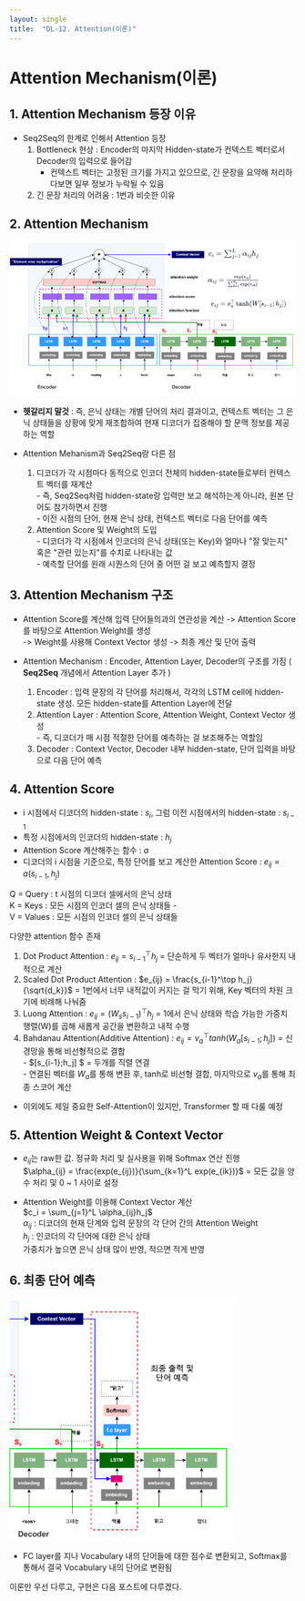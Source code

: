 ```yaml
---
layout: single
title:  "DL-12. Attention(이론)"
---
```


# Attention Mechanism(이론)

## 1. Attention Mechanism 등장 이유
- Seq2Seq의 한계로 인해서 Attention 등장  
     1. Bottleneck 현상 : Encoder의 마지막 Hidden-state가 컨텍스트 벡터로서 Decoder의 입력으로 들어감  
        - 컨텍스트 벡터는 고정된 크기를 가지고 있으므로, 긴 문장을 요약해 처리하다보면 일부 정보가 누락될 수 있음  
     2. 긴 문장 처리의 어려움 : 1번과 비슷한 이유  

## 2. Attention Mechanism
![png](/assets/images/DL-12-image.png)


- **헷갈리지 말것**
: 즉, 은닉 상태는 개별 단어의 처리 결과이고, 컨텍스트 벡터는 그 은닉 상태들을 상황에 맞게 재조합하여 현재 디코더가 집중해야 할 문맥 정보를 제공하는 역할

- Attention Mehanism과 Seq2Seq랑 다른 점
  1. 디코더가 각 시점마다 동적으로 인코더 전체의 hidden-state들로부터 컨텍스트 벡터를 재계산  
         - 즉, Seq2Seq처럼 hidden-state랑 입력만 보고 해석하는게 아니라, 원본 단어도 참가하면서 진행  
         - 이전 시점의 단어, 현재 은닉 상태, 컨텍스트 벡터로 다음 단어를 예측  
  2. Attention Score 및 Weight의 도입  
         - 디코더가 각 시점에서 인코더의 은닉 상태(또는 Key)와 얼마나 "잘 맞는지" 혹은 "관련 있는지"를 수치로 나타내는 값  
         - 예측할 단어를 원래 시퀀스의 단어 중 어떤 걸 보고 예측할지 결정 


## 3. Attention Mechanism 구조
- Attention Score를 계산해 입력 단어들의과의 연관성을 계산 -> Attention Score를 바탕으로 Attention Weight를 생성  
-> Weight를 사용해 Context Vector 생성 -> 최종 계산 및 단어 출력

- Attention Mechanism : Encoder, Attention Layer, Decoder의 구조를 가짐 ( **Seq2Seq** 개념에서 Attention Layer 추가 )
    1.  Encoder : 입력 문장의 각 단어를 처리해서, 각각의 LSTM cell에 hidden-state 생성. 모든 hidden-state를 Attention Layer에 전달
    2.  Attention Layer : Attention Score, Attention Weight, Context Vector 생성  
             - 즉, 디코더가 매 시점 적절한 단어를 예측하는 걸 보조해주는 역할임
    3.  Decoder : Context Vector, Decoder 내부 hidden-state, 단어 입력을 바탕으로 다음 단어 예측

## 4. Attention Score

- i 시점에서 디코더의 hidden-state : $s_i$, 그럼 이전 시점에서의 hidden-state : $s_{i-1}$
- 특정 시점에서의 인코더의 hidden-state : $h_j$  
- Attention Score 계산해주는 함수 : $a$
- 디코더의 i 시점을 기준으로, 특정 단어를 보고 계산한 Attention Score : $e_{ij} = a(s_{i-1},h_j)$

Q = Query : t 시점의 디코더 셀에서의 은닉 상태  
K = Keys : 모든 시점의 인코더 셀의 은닉 상태들 -   
V = Values : 모든 시점의 인코더 셀의 은닉 상태들  


다양한 attention 함수 존재  
  1. Dot Product Attention : $e_{ij} = s_{i-1}^\top h_j$ = 단순하게 두 벡터가 얼마나 유사한지 내적으로 계산   
  2. Scaled Dot Product Attention : $e_{ij} = \frac{s_{i-1}^\top h_j}{\sqrt{d_k}}$ = 1번에서 너무 내적값이 커지는 걸 막기 위해, Key 벡터의 차원 크기에 비례해 나눠줌   
  3. Luong Attention : $e_{ij} = (W_s s_{i-1})^\top h_j$ = 1에서 은닉 상태와 학습 가능한 가중치 행렬(W)를 곱해 새롭게 공간을 변환하고 내적 수행    
  4. Bahdanau Attention(Additive Attention) : $e_{ij} = v_a^\top tanh(W_a[s_{i-1}; h_j])$ = 신경망을 통해 비선형적으로 결합  
         - $[s_{i-1};h_j] $ = 두개를 직렬 연결  
         - 연결된 벡터를 $W_a$를 통해 변환 후, tanh로 비선형 결합, 마지막으로 $v_a$를 통해 최종 스코어 계산
  - 이외에도 제일 중요한 Self-Attention이 있지만, Transformer 할 때 다룰 예정

## 5. Attention Weight & Context Vector
- $e_{ij}$는 raw한 값. 정규화 처리 및 실사용을 위해 Softmax 연산 진행  
$\alpha_{ij} = \frac{exp(e_{ij})}{\sum_{k=1}^L exp(e_{ik})}$ = 모든 값을 양수 처리 및 0 ~ 1 사이로 설정

- Attention Weight를 이용해 Context Vector 계산  
$c_i = \sum_{j=1}^L \alpha_{ij}h_j$  
$\alpha_{ij}$ : 디코더의 현재 단계와 입력 문장의 각 단어 간의 Attention Weight  
$h_j$ : 인코더의 각 단어에 대한 은닉 상태  
가중치가 높으면 은닉 상태 많이 반영, 적으면 적게 반영  

## 6. 최종 단어 예측

![png](/assets/images/DL-12-image-2.png)

- FC layer를 지나 Vocabulary 내의 단어들에 대한 점수로 변환되고, Softmax를 통해서 결국 Vocabulary 내의 단어로 변환됨

이론만 우선 다루고, 구현은 다음 포스트에 다루겠다.


